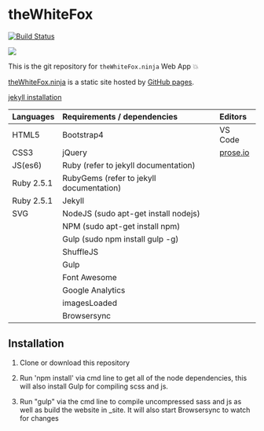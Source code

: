 # theWhiteFox

[![Build Status](https://travis-ci.org/theWhiteFox/theWhiteFox.svg?branch=master)](https://travis-ci.org/theWhiteFox/theWhiteFox)

![](http://thewhitefox.ninja/img/theWhiteFoxLogo04-GitHub.svg)

This is the git repository for `theWhiteFox.ninja` Web App :boom:

[theWhiteFox.ninja](http://theWhiteFox.ninja) is a static site hosted by [GitHub pages](http://pages.github.com/).

[jekyll installation](https://jekyllrb.com/docs/installation/)

| Languages   | Requirements / dependencies              | Editors                     |
| ---------- | :--------------------------------------- | :-------------------------- |
| HTML5      | Bootstrap4                               | VS Code                     |
| CSS3       | jQuery                                   | [prose.io](http://prose.io) |
| JS(es6)    | Ruby (refer to jekyll documentation)     |                             |
| Ruby 2.5.1 | RubyGems (refer to jekyll documentation) |                             |
| Ruby 2.5.1 | Jekyll                                   |                             |
| SVG        | NodeJS (sudo apt-get install nodejs)     |                             |
|            | NPM (sudo apt-get install npm)           |                             |
|            | Gulp (sudo npm install gulp -g)          |                             |
|            | ShuffleJS                                |                             |
|            | Gulp                                     |                             |
|            | Font Awesome                             |                             |
|            | Google Analytics                         |                             |
|            | imagesLoaded                             |                             |
|            | Browsersync                              |                             |

## Installation

1. Clone or download this repository

2. Run 'npm install' via cmd line to get all of the node dependencies, this will also install Gulp for compiling scss and js.

3. Run "gulp" via the cmd line to compile uncompressed sass and js as well as build the website in _site. It will also start Browsersync to watch for changes
